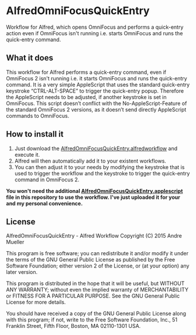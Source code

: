 # AlfredOmniFocusQuickEntry
Workflow for Alfred, which opens OmniFocus and performs a quick-entry action even if OmniFocus isn't running i.e. starts OmniFocus and runs the quick-entry command.

## What it does
This workflow for Alfred performs a quick-entry command, even if OmniFocus 2 isn't running i.e. it starts OmniFocus and runs the quick-entry command.
It is a very simple AppleScript that uses the standard quick-entry keystroke “CTRL-ALT-SPACE” to trigger the quick-entry popup.
Therefore the AppleScript needs to be adjusted, if another keystroke is set in OmniFocus.
This script doesn’t conflict with the No-AppleScript-Feature of the standard OmniFocus 2 versions, as it doesn’t send directly AppleScript commands to OmniFocus.

## How to install it
1. Just download the [AlfredOmniFocusQuickEntry.alfredworkflow](AlfredOmniFocusQuickEntry.alfredworkflow) and execute it. 
2. Alfred will then automatically add it to your existent workflows. 
3. You can then adjust it to your needs by modifying the keystroke that is used to trigger the workflow and the keystroke to trigger the quick-entry command in OmniFocus 2.

**You won't need the additional [AlfredOmniFocusQuickEntry.applescript](AlfredOmniFocusQuickEntry.applescript) file in this repository to use the workflow. I've just uploaded it for your and my personal convenience.**


## License
AlfredOmniFocusQuickEntry - Alfred Workflow
Copyright (C) 2015  Andre Mueller

This program is free software; you can redistribute it and/or modify
it under the terms of the GNU General Public License as published by
the Free Software Foundation; either version 2 of the License, or
(at your option) any later version.

This program is distributed in the hope that it will be useful,
but WITHOUT ANY WARRANTY; without even the implied warranty of
MERCHANTABILITY or FITNESS FOR A PARTICULAR PURPOSE.  See the
GNU General Public License for more details.

You should have received a copy of the GNU General Public License along
with this program; if not, write to the Free Software Foundation, Inc.,
51 Franklin Street, Fifth Floor, Boston, MA 02110-1301 USA.
